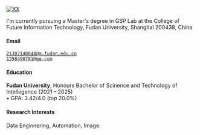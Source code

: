 [![XX](https://img.shields.io/badge/XX-github-blue?logo=github)](https://github.com/XX)

I'm currently pursuing a Master's degree in GSP Lab at the College of Future Information Technology, Fudan University, Shanghai 200438, China.

#### Email  
<code>21307140044@m.fudan.edu.cn</code>  
<code>1258490781@qq.com</code>

#### Education  
**Fudan University**, Honours Bachelor of Scinence and Technology of Intellegence (2021 – 2025)  
• GPA: 3.42/4.0 (top 20.0%)  

#### Research Interests  
Data Enginnering, Automation, Image.